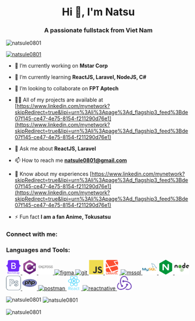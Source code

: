 <h1 align="center">Hi 👋, I'm Natsu</h1>
<h3 align="center">A passionate fullstack from Viet Nam</h3>

<p align="left"> <img src="https://komarev.com/ghpvc/?username=natsule0801&label=Profile%20views&color=0e75b6&style=flat" alt="natsule0801" /> </p>

<p align="left"> <a href="https://github.com/ryo-ma/github-profile-trophy"><img src="https://github-profile-trophy.vercel.app/?username=natsule0801" alt="natsule0801" /></a> </p>

- 🔭 I’m currently working on **Mstar Corp**

- 🌱 I’m currently learning **ReactJS, Laravel, NodeJS, C#**

- 👯 I’m looking to collaborate on **FPT Aptech**

- 👨‍💻 All of my projects are available at [https://www.linkedin.com/mynetwork?skipRedirect=true&lipi=urn%3Ali%3Apage%3Ad_flagship3_feed%3Bde07f145-ce47-4e75-8154-f211290d76e1](https://www.linkedin.com/mynetwork?skipRedirect=true&lipi=urn%3Ali%3Apage%3Ad_flagship3_feed%3Bde07f145-ce47-4e75-8154-f211290d76e1)

- 💬 Ask me about **ReactJS, Laravel**

- 📫 How to reach me **natsule0801@gmail.com**

- 📄 Know about my experiences [https://www.linkedin.com/mynetwork?skipRedirect=true&lipi=urn%3Ali%3Apage%3Ad_flagship3_feed%3Bde07f145-ce47-4e75-8154-f211290d76e1](https://www.linkedin.com/mynetwork?skipRedirect=true&lipi=urn%3Ali%3Apage%3Ad_flagship3_feed%3Bde07f145-ce47-4e75-8154-f211290d76e1)

- ⚡ Fun fact **I am a fan Anime, Tokusatsu**

<h3 align="left">Connect with me:</h3>
<p align="left">
</p>

<h3 align="left">Languages and Tools:</h3>
<p align="left"> <a href="https://getbootstrap.com" target="_blank" rel="noreferrer"> <img src="https://raw.githubusercontent.com/devicons/devicon/master/icons/bootstrap/bootstrap-plain-wordmark.svg" alt="bootstrap" width="40" height="40"/> </a> <a href="https://www.w3schools.com/cs/" target="_blank" rel="noreferrer"> <img src="https://raw.githubusercontent.com/devicons/devicon/master/icons/csharp/csharp-original.svg" alt="csharp" width="40" height="40"/> </a> <a href="https://expressjs.com" target="_blank" rel="noreferrer"> <img src="https://raw.githubusercontent.com/devicons/devicon/master/icons/express/express-original-wordmark.svg" alt="express" width="40" height="40"/> </a> <a href="https://www.figma.com/" target="_blank" rel="noreferrer"> <img src="https://www.vectorlogo.zone/logos/figma/figma-icon.svg" alt="figma" width="40" height="40"/> </a> <a href="https://git-scm.com/" target="_blank" rel="noreferrer"> <img src="https://www.vectorlogo.zone/logos/git-scm/git-scm-icon.svg" alt="git" width="40" height="40"/> </a> <a href="https://developer.mozilla.org/en-US/docs/Web/JavaScript" target="_blank" rel="noreferrer"> <img src="https://raw.githubusercontent.com/devicons/devicon/master/icons/javascript/javascript-original.svg" alt="javascript" width="40" height="40"/> </a> <a href="https://laravel.com/" target="_blank" rel="noreferrer"> <img src="https://raw.githubusercontent.com/devicons/devicon/master/icons/laravel/laravel-plain-wordmark.svg" alt="laravel" width="40" height="40"/> </a> <a href="https://www.microsoft.com/en-us/sql-server" target="_blank" rel="noreferrer"> <img src="https://www.svgrepo.com/show/303229/microsoft-sql-server-logo.svg" alt="mssql" width="40" height="40"/> </a> <a href="https://www.mysql.com/" target="_blank" rel="noreferrer"> <img src="https://raw.githubusercontent.com/devicons/devicon/master/icons/mysql/mysql-original-wordmark.svg" alt="mysql" width="40" height="40"/> </a> <a href="https://www.nginx.com" target="_blank" rel="noreferrer"> <img src="https://raw.githubusercontent.com/devicons/devicon/master/icons/nginx/nginx-original.svg" alt="nginx" width="40" height="40"/> </a> <a href="https://nodejs.org" target="_blank" rel="noreferrer"> <img src="https://raw.githubusercontent.com/devicons/devicon/master/icons/nodejs/nodejs-original-wordmark.svg" alt="nodejs" width="40" height="40"/> </a> <a href="https://www.photoshop.com/en" target="_blank" rel="noreferrer"> <img src="https://raw.githubusercontent.com/devicons/devicon/master/icons/photoshop/photoshop-line.svg" alt="photoshop" width="40" height="40"/> </a> <a href="https://www.php.net" target="_blank" rel="noreferrer"> <img src="https://raw.githubusercontent.com/devicons/devicon/master/icons/php/php-original.svg" alt="php" width="40" height="40"/> </a> <a href="https://postman.com" target="_blank" rel="noreferrer"> <img src="https://www.vectorlogo.zone/logos/getpostman/getpostman-icon.svg" alt="postman" width="40" height="40"/> </a> <a href="https://reactjs.org/" target="_blank" rel="noreferrer"> <img src="https://raw.githubusercontent.com/devicons/devicon/master/icons/react/react-original-wordmark.svg" alt="react" width="40" height="40"/> </a> <a href="https://reactnative.dev/" target="_blank" rel="noreferrer"> <img src="https://reactnative.dev/img/header_logo.svg" alt="reactnative" width="40" height="40"/> </a> <a href="https://redux.js.org" target="_blank" rel="noreferrer"> <img src="https://raw.githubusercontent.com/devicons/devicon/master/icons/redux/redux-original.svg" alt="redux" width="40" height="40"/> </a> </p>

<p><img align="left" src="https://github-readme-stats.vercel.app/api/top-langs?username=natsule0801&show_icons=true&locale=en&layout=compact" alt="natsule0801" /></p>

<p>&nbsp;<img align="center" src="https://github-readme-stats.vercel.app/api?username=natsule0801&show_icons=true&locale=en" alt="natsule0801" /></p>

<p><img align="center" src="https://github-readme-streak-stats.herokuapp.com/?user=natsule0801&" alt="natsule0801" /></p>
